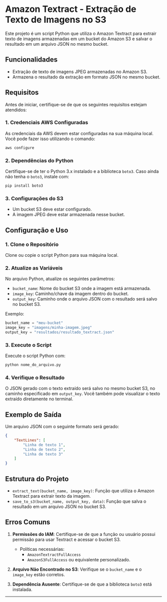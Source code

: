# Amazon Textract - Extração de Texto de Imagens no S3

Este projeto é um script Python que utiliza o Amazon Textract para extrair texto de imagens armazenadas em um bucket do Amazon S3 e salvar o resultado em um arquivo JSON no mesmo bucket.

## Funcionalidades
- Extração de texto de imagens JPEG armazenadas no Amazon S3.
- Armazena o resultado da extração em formato JSON no mesmo bucket.

## Requisitos

Antes de iniciar, certifique-se de que os seguintes requisitos estejam atendidos:

### 1. Credenciais AWS Configuradas
As credenciais da AWS devem estar configuradas na sua máquina local. Você pode fazer isso utilizando o comando:
```bash
aws configure
```

### 2. Dependências do Python
Certifique-se de ter o Python 3.x instalado e a biblioteca `boto3`. Caso ainda não tenha o `boto3`, instale com:
```bash
pip install boto3
```

### 3. Configurações do S3
- Um bucket S3 deve estar configurado.
- A imagem JPEG deve estar armazenada nesse bucket.

## Configuração e Uso

### 1. Clone o Repositório

Clone ou copie o script Python para sua máquina local.

### 2. Atualize as Variáveis
No arquivo Python, atualize os seguintes parâmetros:
- `bucket_name`: Nome do bucket S3 onde a imagem está armazenada.
- `image_key`: Caminho/chave da imagem dentro do bucket.
- `output_key`: Caminho onde o arquivo JSON com o resultado será salvo no bucket S3.

Exemplo:
```python
bucket_name = "meu-bucket"
image_key = "imagens/minha-imagem.jpeg"
output_key = "resultados/resultado_textract.json"
```

### 3. Execute o Script
Execute o script Python com:
```bash
python nome_do_arquivo.py
```

### 4. Verifique o Resultado
O JSON gerado com o texto extraído será salvo no mesmo bucket S3, no caminho especificado em `output_key`. Você também pode visualizar o texto extraído diretamente no terminal.

## Exemplo de Saída
Um arquivo JSON com o seguinte formato será gerado:
```json
{
    "TextLines": [
        "Linha de texto 1",
        "Linha de texto 2",
        "Linha de texto 3"
    ]
}
```

## Estrutura do Projeto
- `extract_text(bucket_name, image_key)`: Função que utiliza o Amazon Textract para extrair texto da imagem.
- `save_to_s3(bucket_name, output_key, data)`: Função que salva o resultado em um arquivo JSON no bucket S3.

## Erros Comuns
1. **Permissões do IAM**: Certifique-se de que a função ou usuário possui permissão para usar Textract e acessar o bucket S3.
   - Políticas necessárias:
     - `AmazonTextractFullAccess`
     - `AmazonS3FullAccess` ou equivalente personalizado.

2. **Arquivo Não Encontrado no S3**: Verifique se o `bucket_name` e o `image_key` estão corretos.

3. **Dependência Ausente**: Certifique-se de que a biblioteca `boto3` está instalada.
---

